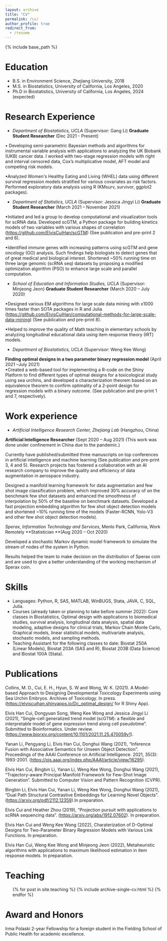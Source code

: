 ```yaml
---
layout: archive
title: "CV"
permalink: /cv/
author_profile: true
redirect_from:
  - /resume
---
```


{% include base_path %}

Education
======
* B.S. in Environment Science, Zhejiang University, 2018
* M.S. in Biostatistics, University of California, Los Angeles, 2020
* Ph.D in Biostatistics, University of California, Los Angeles, 2024 (expected)

Research Experience
======
- *Department of Biostatistics, UCLA* \(Supervisor: Gang Li\)
**Graduate Student Researcher** \(Dec 2021 - Present\)

• Developing semi-parametric Bayesian methods and algorithms for instrumental variable analysis with applications to analyzing the UK Biobank (UKB) cancer data.  I worked with two-stage regression models with right and interval censored data, Cox’s multiplicative model, AFT model and competing risk models.

•Analyzed Women's Healthy Eating and Living (WHEL) data using different survival regression models stratified for various covariates as risk factors. Performed exploratory data analysis using R (KMsurv, survivor, ggplot2 packages).

- *Department of Statistics, UCLA* \(Supervisor: Jessica Jingyi Li\)
**Graduate Student Researcher** \(March 2021 – November 2021\)

•Initiated and led a group to develop computational and visualization tools for scRNA data. Developed scGTM, a Python package for building kinetics models of two variables with various shapes of correlation (https://github.com/ElvisCuiHan/scGTM) (See publication and pre-print 2 and 6). 

•Identified immune genes with increasing patterns using scGTM and gene oncology (GO) analysis. Such findings help biologists to detect genes that of great medical and biological interest. Shortened ~50\% running time on three large genomic (scRNA seq) datasets by proposing a modified optimization algorithm (PSO) to enhance large scale and parallel computation.

- *School of Education and Information Studies, UCLA* \(Supervisor: Minjeong Jeon\)
**Graduate Student Researcher** \(March 2020 – July 2020\)

•Designed various EM algorithms for large scale data mining with x1000 times faster than SOTA packages in R and Julia (https://github.com/ElvisCuiHan/computational-methods-for-large-scale-data-mining) (See publication and pre-print 8).

•Helped to improve the quality of Math teaching in elementary schools by analyzing longitudinal educational data using item response theory (IRT) models.

- *Department of Biostatistics, UCLA* \(Supervisor: Weng Kee Wong\)

**Finding optimal designs in a two parameter binary regression model** \(April 2021 –July 2021\)                                                                                                
•Created a web-based tool for implementing a R-code on the Shiny Platform to find different types of optimal designs for a toxicological study using sea urchins, and developed a characterization theorem based on an equivalence theorem to confirm optimality of a 2-point design for regression models with a binary outcome. (See publication and pre-print 1 and 7, respectively).

Work experience
======
- *Artificial Intelligence Research Center, Zhejiang Lab* \(Hangzhou, China\)

**Artificial Intelligence Researcher** \(Sept 2020 – Aug 2021\)
(This work was done under confinement in China due to the pandemic.)

Currently have published/submitted three manuscripts on top conferences in artificial intelligence and machine learning (See publication and pre-print 3, 4 and 5). Research projects has fostered a collaboration with an AI research company to improve the quality and efficiency of data augmentation in aerospace industry.

Designed a manifold learning framework for data augmentation and few shot image classification problem, which improved 30% accuracy of on the benchmark few shot datasets and enhanced the smoothness of interpolation by 50% of the baseline on benchmark datasets. Developed a fast projection embedding algorithm for few shot object detection models and shortened ~10% running time of the models (Faster-RCNN, Yolo-V3 and other few shot object detection models). 

*Sperax, Information Technology and Services*, Menlo Park, California, Work Remotely
**Statistician **\(Aug 2020 – Oct 2020\)

Developed a stochastic Markov dynamic model framework to simulate the stream of nodes of the system in Python. 

Results helped the team to make decision on the distribution of Sperax coin and are used to give a better understanding of the working mechanism of Sperax coin.
  
Skills
======
- Languages: Python, R, SAS, MATLAB, WinBUGS, Stata, JAVA, C, SQL, Julia.
- Courses (already taken or planning to take before summer 2022): Core classes in Biostatistics, Optimal design with applications to biomedical studies, survival analysis, longitudinal data analysis, spatial data modeling, adaptive designs for clinical trials, Markov Chain Monte Carlo, Graphical models, linear statistical models, multivariate analysis, stochastic models, and sampling methods. 
- Teaching Assistant for the following classes to date: Biostat 250A (Linear Models), Biostat 203A (SAS and R), Biostat 203B (Data Science) and Biostat 100A (Stata).

Publications
======
Collins, M. D., Cui, E. H., Hyun, S. W and Wong, W. K. (2021). A Model-based Approach to Designing Developmental Toxicology Experiments using Sea Urchin Embryos. Archives of Toxicology. In press. (https://elviscuihan.shinyapps.io/Dc_optimal_design/ for R Shiny App).

Elvis Han Cui, Dongyuan Song, Weng Kee Wong and Jessica Jingyi Li (2021), “Single-cell generalized trend model (scGTM): a flexible and interpretable model of gene expression trend along cell pseudotime”. Submitted to Bioinformatics. Under review. (https://www.biorxiv.org/content/10.1101/2021.11.25.470059v1). 

Yanan Li, Pengyang Li, Elvis Han Cui, Donghui Wang (2021), “Inference Fusion with Associative Semantics for Unseen Object Detection”. Proceedings of the AAAI Conference on Artificial Intelligence. 2021, 35(3): 1993-2001. (https://ojs.aaai.org/index.php/AAAI/article/view/16295).

Elvis Han Cui, Bingbin Li, Yanan Li, Weng Kee Wong, Donghui Wang (2021), “Trajectory-aware Principal Manifold Framework for Few-Shot Image Generation”. Submitted to Computer Vision and Pattern Recognition (CVPR).

Bingbin Li, Elvis Han Cui, Yanan Li, Weng Kee Wong, Donghui Wang (2021), “Dual Path Structural Contrastive Embeddings for Learning Novel Objects”. (https://arxiv.org/pdf/2112.12359).In preparation.

Elvis Cui and Heather Zhou (2019), “Projection pursuit with applications to scRNA sequencing data”. (https://arxiv.org/abs/1912.07602). In preparation.

Elvis Han Cui and Weng Kee Wong (2022), Charaterization of D-Optimal Designs for Two-Parameter Binary Regression Models with Various Link Functions. In preparation.

Elvis Han Cui, Weng Kee Wong and Minjeong Jeon (2022), Metaheuristic algorithms with applications to maximum likelihood estimation in item response models. In preparation.
  
Teaching
======
  <ul>{% for post in site.teaching %}
    {% include archive-single-cv.html %}
  {% endfor %}</ul>
  
Award and Honors
======
Irma Polaski 2-year Fellowship for a foreign student in the Fielding School of Public Health for academic excellence.
